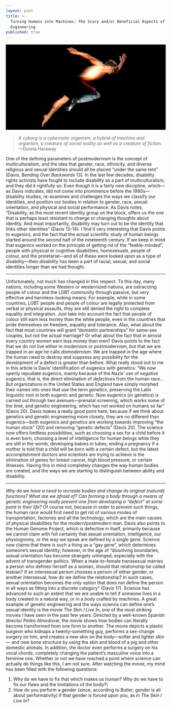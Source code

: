 ```yaml
---
layout: post
title: >-
  Turning Humans into Machines: The Scary and/or Beneficial Aspects of Genetic
  Engineering
published: true
---
```


![future-bodies.jpg](../img/future-bodies.jpg)

> *A cyborg is a cybernetic organism, a hybrid of machine and organism,
> a creature of social reality as well as a creature of fiction.* —Donna
> Haraway

<span class="versal o9">O</span>ne of the defining parameters of
postmodernism is the concept of multiculturalism, and the idea that
gender, race, ethnicity, and diverse religious and sexual identities
should all be placed “under the same tent” (Davis, *Bending Over
Backwards* 13). In the last few decades, disability rights activists
have fought to include disability as a part of multiculturalism; and
they did it rightfully so. Even though it is a fairly new discipline,
which—as Davis indicates, did not come into prominence before the
1980s—disability studies, re-examines and challenges the ways we classify
our identities, and position our bodies in relation to gender, race,
sexual orientation, and physical and social performance. As Davis notes,
“Disability, as the most recent identity group on the block, offers us
the one that is perhaps least resistant to change or changing thoughts
about identity. And most importantly, disability may turn out to be the
identity that links other identities” (Davis 13-14). I find it very
interesting that Davis points to eugenics, and the fact that the actual
scientific study of human beings started around the second half of the
nineteenth century. If we keep in mind that eugenics worked on the
prinicple of getting rid of the “feeble-minded”, people with physical or
cognitive disabilities, homosexuals, people of colour, and the
proletariat—and all of these were looked upon as a type of
disability—then *disability* has been a part of racial, sexual, and
social identities longer than we had thought.

*****
Unfortunately, not much has changed in this respect. To this day, many nations, including some
Western or westernized nations, are ostracizing people of colour and the
LGBT community through passive, but very effective and harmless-looking
means. For example, while in some countries, LGBT people and people of
colour are legally protected from verbal or physical assaults, they are
still denied the right to complete equality and integration. Just take
into account the fact that people of colour still earn less money than
the white people, even in the countries that pride themselves on
freedom, equality and tolerance. Also, what about the fact that most
countries will grant “domestic partnerships” for same-sex couples, but
not the actual marriage? Or what about the fact that in almost every
country women earn less money than men? Davis points to the fact that we
do not live either in modernism or postmodernism, but that we are
trapped in an age he calls *dismodernism*. We are trapped in the age
where the human need to destroy and suppress any possibility for the
development of a defect is greater than before. What really
stood out to me in this article is Davis’ identification of eugenics
with genetics: “We now openly repudiate eugenics, mainly because of the
Nazis’ use of *negative eugenics*, that is, the direct elimination of
*defectives* from the human race… But organizations in the United States
and England have simply morphed their names into ones that use the term
*genetics*, preserving the Latin linguistic root in both eugenic and
genetic. Now eugenics (or genetics) is carried out through two
avenues—prenatal screening, which works some of the time, and genetic
engineering, which has not worked on humans so far” (Davis 20). Davis
makes a really good point here, because if we think about genetics and
genetic engineering more closely, they are no different than
eugenics—both eugenics and genetics are working towards improving “the
human stock” (20) and removing “genetic defects” (Davis 20). The science
now offers limitless possibilities, such as choosing a sex for a child
before it is even born, choosing a level of intelligence for human
beings while they are still in the womb, developing babies in tubes,
ending a pregnancy if a mother is told that a child will be born with a
certain defect, but the latest accomplishment doctors and scientists are
trying to achieve is the elimination of genes for breast cancer, high
blood pressure, or certain illnesses. Having this in mind completely
changes the way human bodies are created, and the ways we are starting
to distinguish between ability and disability.

*****
*Why do we have a need to recreate bodies and change its original
(natural) functions? What are we afraid of? Can forming a body through a
means of genetic engineering really prevent one from developing a
“defect” at some point in their life?* Of course not, because in order
to prevent such things, the human race would first need to get rid of
various modes of transportation, factories and all the technology, which
are the main causes of physical disabilities for the modern/postmodern
man. Davis also points to the Human Genome Project, which is defective
in itself, primarily because we cannot claim with full certainty that
sexual orientation, intelligence, our physiognomy, or the way we speak
are defined by a single gene. Science now claims that there is such a
thing as a “gay gene”, which determines someone’s sexual identity;
however, in the age of “dissolving boundaries, sexual orientation has
become strangely unhinged, especially with the advent of transgender
politics. When a male-to-female transsexual marries a person who defines
herself as a woman, should that relationship be called lesbian? If an
intersexual person chooses a person of either gender, or another
intersexual, how do we define the relationship? In such cases, sexual
orientation becomes the only option that does not define the person in
all ways as fitting into a discrete category” (Davis 17). Science has
advanced to such an extent that we are unable to tell if someone lives
in a body created in a natural way, or in a body crafted by machines. A
great example of genetic engineering and the ways science can define
one’s sexual identity is the movie *The Skin I Live In*, one of the most
striking movies I have seen in the past few years. Directed by a
well-known Spanish director Pedro Almodovar, the movie shows how bodies
can literally become transformed from one form to another. The movie
depicts a plastic surgeon who kidnaps a twenty-something guy, performs a
sex-change surgery on him, and creates a new skin on the body—softer and
lighter skin— and new bone structure by using the skin and blood of a
pig and other domestic animals. In addition, the doctor even performs a
surgery on his vocal chords, completely changing the patient’s masculine
voice into a feminine one. Whether or not we have reached a point where
science can actually do things like this, I am not sure. After watching
the movie, my mind has been filled with the following questions:

1.  Why do we have to fix that which makes us human? Why do we have to
    fix our flaws and the limitations of the body?\
2.  How do you perform a gender (since, according to Butler, gender is
    all about performativity) if that gender is forced upon you, as in
    *The Skin I Live In*?
